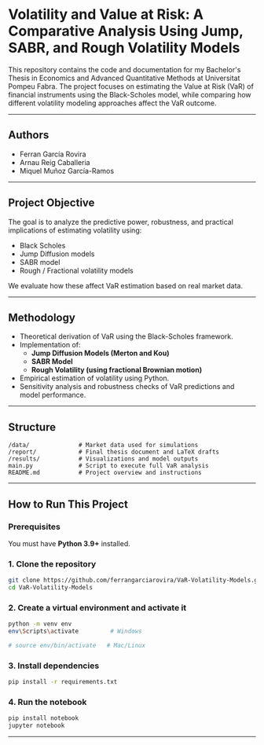 # Volatility and Value at Risk: A Comparative Analysis Using Jump, SABR, and Rough Volatility Models

This repository contains the code and documentation for my Bachelor's Thesis in Economics and Advanced Quantitative Methods at Universitat Pompeu Fabra. The project focuses on estimating the Value at Risk (VaR) of financial instruments using the Black-Scholes model, while comparing how different volatility modeling approaches affect the VaR outcome.

---

## Authors

- Ferran García Rovira  
- Arnau Reig Caballeria
- Miquel Muñoz García-Ramos

---

## Project Objective

The goal is to analyze the predictive power, robustness, and practical implications of estimating volatility using:

- Black Scholes
- Jump Diffusion models
- SABR model
- Rough / Fractional volatility models

We evaluate how these affect VaR estimation based on real market data.

---

## Methodology

- Theoretical derivation of VaR using the Black-Scholes framework.
- Implementation of:
  - **Jump Diffusion Models (Merton and Kou)**
  - **SABR Model**
  - **Rough Volatility (using fractional Brownian motion)**
- Empirical estimation of volatility using Python.
- Sensitivity analysis and robustness checks of VaR predictions and model performance.

---

## Structure
```text
/data/              # Market data used for simulations
/report/            # Final thesis document and LaTeX drafts
/results/           # Visualizations and model outputs
main.py             # Script to execute full VaR analysis
README.md           # Project overview and instructions
```

---

## How to Run This Project

### Prerequisites

You must have **Python 3.9+** installed.

### 1. Clone the repository

```bash
git clone https://github.com/ferrangarciarovira/VaR-Volatility-Models.git
cd VaR-Volatility-Models
```

### 2. Create a virtual environment and activate it
```bash
python -m venv env
env\Scripts\activate         # Windows

# source env/bin/activate   # Mac/Linux
```

### 3. Install dependencies
```bash
pip install -r requirements.txt
```

### 4. Run the notebook
```bash
pip install notebook 
jupyter notebook
```

---
